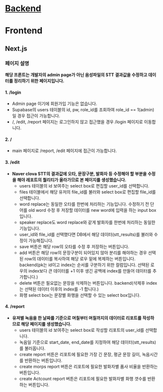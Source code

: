 # [Backend](https://github.com/pyhilandjy/Clab-api/blob/main/README.md)

# Frontend

## Next.js

### 페이지 설명
**해당 프론트는 개발자의 admin page가 아닌 음성파일의 STT 결과값을 수정하고 데이터를 정리하기 위한 페이지입니다.**

#### 1. /login
- Admin page 이기에 회원가입 기능은 없습니다.
- Supabase의 users 테이블의 id, pw, role_id를 조회하여 role_id == 1(admin)일 경우 접근이 가능합니다.
- /, /edit, /report 페이지는 로그인하지 않고 접근했을 경우 /login 페이지로 이동합니다.

#### 2. /
- main 페이지로 /report, /edit 페이지에 접근이 가능합니다.

#### 3. /edit
- **Naver clova STT의 결과값에 오타, 문장구분, 발화자 등 수정해야 할 부분을 수정을 해야 레포트의 퀄리티가 올라가므로 본 페이지를 생성했습니다.**
  - users 테이블의 id 보여주는 select box로 편집할 user_id를 선택합니다.
  - files 테이블에서 해당 유저의 file_id를 불러와 select box로 편집할 file_id를 선택합니다.
  - word replace는 동일한 오타를 한번에 처리하는 기능입니다. 수정하기 전 단어를 old word 수정 후 저장할 데이터를 new word에 입력을 하는 input box입니다.
  - speaker replace도 word replace와 같게 발화자를 한번에 처리하는 동일한 기능입니다.
  - user_id와 file_id를 선택했다면 DB에서 해당 데이터(stt_results)를 불러와 수정이 가능해집니다.
  - save 버튼은 해당 row의 오타를 수정 후 저장하는 버튼입니다.
  - add 버튼은 해당 row의 문장구분이 되어있지 않아 분리를 해야하는 경우 선택된 row의 데이터를 복사하여 해당 로우 밑에 복제하는 버튼입니다. 
    backend(pk는 id이고 index는 순서를 구분하기 위한 컬럼입니다. 선택된 로우의 index보다 큰 데이터를 +1 이후 생긴 공백에 index를 만들어 데이터를 추가합니다.)
  - delete 버튼은 필요없는 문장을 삭제하는 버튼입니다. 
    backend(삭제후 index는 선택된 데이터 이후의 index를 -1 합니다.)
  - 화행 select box는 문장별 화행을 선택할 수 있는 select box입니다.

#### 4. /report
- **유져별 녹음을 한 날짜를 기준으로 며칠부터 며칠까지의 데이터로 리포트를 작성하므로 해당 페이지를 생성했습니다.**
  - users 테이블의 id 보여주는 select box로 작성할 리포트의 user_id를 선택합니다.
  - 녹음일 기준으로 start_date, end_date를 지정하여 해당 데이터(stt_results)를 불러옵니다.
  - create report 버튼은 리포트에 필요한 가장 긴 문장, 평균 문장 길이, 녹음시간를 반환하는 버튼입니다.
  - create morps report 버튼은 리포트에 필요한 발화자별 품사 비율을 반환하는 버튼입니다.
  - create Actcount report 버튼은 리포트에 필요한 발화자별 화행 갯수를 반환하는 버튼입니다.
